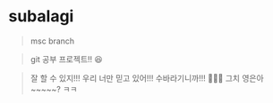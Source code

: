 # subalagi

> msc branch

> git 공부 프로젝트!! 😆

> 잘 할 수 있지!!! 우리 너만 믿고 있어!!! 수바라기니까!!! 🥰🥰🥰 그치 영은아~~~~~? ㅋㅋ